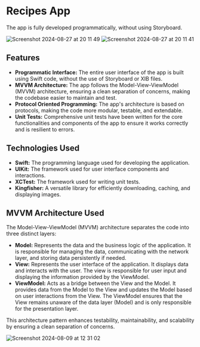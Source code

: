 # Recipes App

 The app is fully developed programmatically, without using Storyboard.

![Screenshot 2024-08-27 at 20 11 49](https://github.com/user-attachments/assets/a9b397c1-db0c-41ac-b86e-c6e12579dd61) ![Screenshot 2024-08-27 at 20 11 41](https://github.com/user-attachments/assets/a687695b-77a7-48b5-818e-1d92535416cb)

## Features

- **Programmatic Interface:** The entire user interface of the app is built using Swift code, without the use of Storyboard or XIB files.
- **MVVM Architecture:** The app follows the Model-View-ViewModel (MVVM) architecture, ensuring a clean separation of concerns, making the codebase easier to maintain and test.
- **Protocol Oriented Programming:** The app's architecture is based on protocols, making the code more modular, testable, and extendable.
- **Unit Tests:** Comprehensive unit tests have been written for the core functionalities and components of the app to ensure it works correctly and is resilient to errors.

## Technologies Used

- **Swift:** The programming language used for developing the application.
- **UIKit:** The framework used for user interface components and interactions.
- **XCTest:** The framework used for writing unit tests.
- **Kingfisher:** A versatile library for efficiently downloading, caching, and displaying images.


## MVVM Architecture Used

The Model-View-ViewModel (MVVM) architecture separates the code into three distinct layers:

- **Model:** Represents the data and the business logic of the application. It is responsible for managing the data, communicating with the network layer, and storing data persistently if needed.
- **View:** Represents the user interface of the application. It displays data and interacts with the user. The view is responsible for user input and displaying the information provided by the ViewModel.
- **ViewModel:** Acts as a bridge between the View and the Model. It provides data from the Model to the View and updates the Model based on user interactions from the View. The ViewModel ensures that the View remains unaware of the data layer (Model) and is only responsible for the presentation layer.

This architecture pattern enhances testability, maintainability, and scalability by ensuring a clean separation of concerns.


![Screenshot 2024-08-09 at 12 31 02](https://github.com/user-attachments/assets/6544dc18-5dbf-424b-b8cb-fcfe1a2bbe88)



